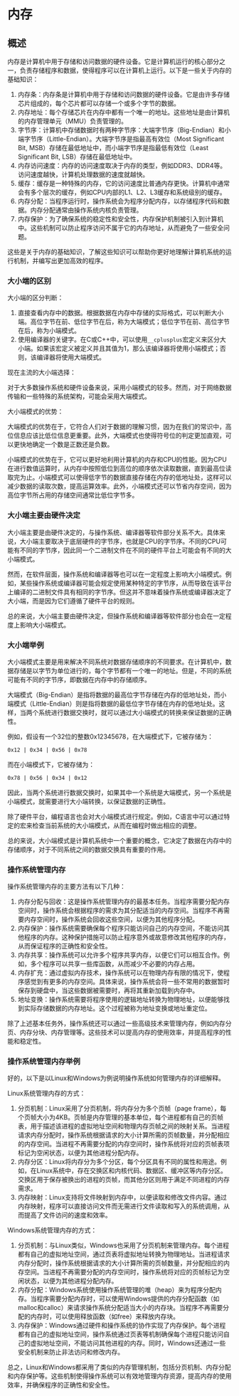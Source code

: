 # 内存

## 概述

内存是计算机中用于存储和访问数据的硬件设备。它是计算机运行的核心部分之一，负责存储程序和数据，使得程序可以在计算机上运行。以下是一些关于内存的基础知识：

1. 内存条：内存条是计算机中用于存储和访问数据的硬件设备。它是由许多存储芯片组成的，每个芯片都可以存储一个或多个字节的数据。
2. 内存地址：每个存储芯片在内存中都有一个唯一的地址。这些地址是由计算机的内存管理单元（MMU）负责管理的。
3. 字节序：计算机中存储数据时有两种字节序：大端字节序（Big-Endian）和小端字节序（Little-Endian）。大端字节序是指最高有效位（Most Significant Bit, MSB）存储在最低地址中，而小端字节序是指最低有效位（Least Significant Bit, LSB）存储在最低地址中。
4. 内存访问速度：内存的访问速度取决于内存的类型，例如DDR3、DDR4等。访问速度越快，计算机处理数据的速度就越快。
5. 缓存：缓存是一种特殊的内存，它的访问速度比普通内存更快。计算机中通常会有多个层次的缓存，例如CPU内部的L1、L2、L3缓存和系统级别的缓存。
6. 内存分配：当程序运行时，操作系统会为程序分配内存，以存储程序代码和数据。内存分配通常由操作系统内核负责管理。
7. 内存保护：为了确保系统的稳定性和安全性，内存保护机制被引入到计算机中。这些机制可以防止程序访问不属于它的内存地址，从而避免了一些安全问题。

这些是关于内存的基础知识，了解这些知识可以帮助你更好地理解计算机系统的运行机制，并编写出更加高效的程序。


### 大小端的区别

大小端的区分判断：

1. 直接查看内存中的数据。根据数据在内存中存储的实际格式，可以判断大小端。高位字节在前、低位字节在后，称为大端模式；低位字节在前、高位字节在后，称为小端模式。
2. 使用编译器的关键字。在C或C++中，可以使用`__cplusplus`宏定义来区分大小端。如果该宏定义被定义并且其值为1，那么该编译器将使用小端模式；否则，该编译器将使用大端模式。

现在主流的大小端选择：

对于大多数操作系统和硬件设备来说，采用小端模式的较多。然而，对于网络数据传输和一些特殊的系统架构，可能会采用大端模式。

大小端模式的优势：

大端模式的优势在于，它符合人们对于数据的理解习惯，因为在我们的常识中，高位信息应该比低位信息更重要。此外，大端模式也使得符号位的判定更加直观，可以更快地确定一个数是正数还是负数。

小端模式的优势在于，它可以更好地利用计算机的内存和CPU的性能。因为CPU在进行数值运算时，从内存中按照低位到高位的顺序依次读取数据，直到最高位读取完为止。小端模式可以使得低字节的数据直接存储在内存的低地址处，这样可以减少数据的读取次数，提高运算效率。此外，小端模式还可以节省内存空间，因为高位字节所占用的存储空间通常比低位字节多。

### 大小端主要由硬件决定

大小端主要是由硬件决定的，与操作系统、编译器等软件部分关系不大。具体来说，大小端主要取决于底层硬件的字节序，也就是CPU的字节序。不同的CPU可能有不同的字节序，因此同一个二进制文件在不同的硬件平台上可能会有不同的大小端模式。

然而，在软件层面，操作系统和编译器等也可以在一定程度上影响大小端模式。例如，某些操作系统或编译器可能会规定使用某种特定的字节序，从而导致在该平台上编译的二进制文件具有相同的字节序。但这并不意味着操作系统或编译器决定了大小端，而是因为它们遵循了硬件平台的规则。

总的来说，大小端主要由硬件决定，但操作系统和编译器等软件部分也会在一定程度上影响大小端模式。

### 大小端举例

大小端模式主要是用来解决不同系统对数据存储顺序的不同要求。在计算机中，数据存储是以字节为单位进行的，每个字节都有一个唯一的地址。但是，不同的系统可能有不同的字节序，即数据在内存中的存储顺序。

大端模式（Big-Endian）是指将数据的最高位字节存储在内存的低地址处，而小端模式（Little-Endian）则是指将数据的最低位字节存储在内存的低地址处。这样，当两个系统进行数据交换时，就可以通过大小端模式的转换来保证数据的正确性。

例如，假设有一个32位的整数0x12345678，在大端模式下，它被存储为：

```txt
0x12 | 0x34 | 0x56 | 0x78
```

而在小端模式下，它被存储为：

```txt
0x78 | 0x56 | 0x34 | 0x12
```

因此，当两个系统进行数据交换时，如果其中一个系统是大端模式，另一个系统是小端模式，就需要进行大小端转换，以保证数据的正确性。

除了硬件平台，编程语言也会对大小端模式进行规定。例如，C语言中可以通过特定的宏来检查当前系统的大小端模式，从而在编程时做出相应的调整。

总的来说，大小端模式是计算机系统中一个重要的概念，它决定了数据在内存中的存储顺序，对于不同系统之间的数据交换具有重要的作用。

### 操作系统管理内存

操作系统管理内存的主要方法有以下几种：

1. 内存分配与回收：这是操作系统管理内存的最基本任务。当程序需要分配内存空间时，操作系统会根据程序的需求为其分配适当的内存空间。当程序不再需要内存空间时，操作系统会回收这些空间，以便为其他程序分配。
2. 内存保护：操作系统需要确保每个程序只能访问自己的内存空间，不能访问其他程序的内存。这种保护措施可以防止程序意外或故意修改其他程序的内存，从而保证程序的正确性和安全性。
3. 内存共享：操作系统可以允许多个程序共享内存，以便它们可以相互合作。例如，多个程序可以共享一些库函数，从而减少不必要的内存占用。
4. 内存扩充：通过虚拟内存技术，操作系统可以在物理内存有限的情况下，使程序感觉到有更多的内存空间。具体来说，操作系统会将一些不常用的数据暂时保存到硬盘中，当这些数据被需要时，再将其重新加载到内存中。
5. 地址变换：操作系统需要将程序使用的逻辑地址转换为物理地址，以便能够找到实际存储数据的内存地址。这个过程被称为地址变换或地址重定位。

除了上述基本任务外，操作系统还可以通过一些高级技术来管理内存，例如内存分页、内存分块、内存管理等。这些技术可以提高内存的使用效率，并提高程序的性能和稳定性。

### 操作系统管理内存举例

好的，以下是以Linux和Windows为例说明操作系统如何管理内存的详细解释。

Linux系统管理内存的方式：

1. 分页机制：Linux采用了分页机制，将内存分为多个页帧（page frame），每个页帧大小为4KB。页帧是内存管理的基本单位，每个进程都有自己的页帧表，用于描述该进程的虚拟地址空间和物理内存页帧之间的映射关系。当进程请求内存分配时，操作系统根据请求的大小计算所需的页帧数量，并分配相应的内存空间。当进程不再需要分配的内存空间时，操作系统将对应的页帧表项标记为空闲状态，以便为其他进程分配内存。
2. 内存分区：Linux将内存分为多个分区，每个分区具有不同的属性和用途。例如，在Linux系统中，存在交换区和内核代码、数据区、缓冲区等内存分区。交换区用于保存被换出的进程的页帧，而其他分区则用于满足不同进程的内存需求。
3. 内存映射：Linux支持将文件映射到内存中，以便读取和修改文件内容。通过内存映射，程序可以直接访问文件而无需进行文件读取和写入的系统调用，从而提高了文件访问的速度和效率。

Windows系统管理内存的方式：

1. 分页机制：与Linux类似，Windows也采用了分页机制来管理内存。每个进程都有自己的虚拟地址空间，通过页表将虚拟地址转换为物理地址。当进程请求内存分配时，操作系统根据请求的大小计算所需的页帧数量，并分配相应的内存空间。当进程不再需要分配的内存空间时，操作系统将对应的页帧标记为空闲状态，以便为其他进程分配内存。
2. 内存分配：Windows系统使用操作系统管理的堆（heap）来为程序分配内存。当程序需要分配内存时，可以使用Windows提供的内存分配函数（如malloc和calloc）来请求操作系统分配适当大小的内存块。当程序不再需要分配的内存时，可以使用释放函数（如free）来释放内存块。
3. 内存保护：Windows通过硬件和操作系统的协作实现了内存保护。每个进程都有自己的虚拟地址空间，操作系统通过页表等机制确保每个进程只能访问自己的虚拟地址空间，不能访问其他进程的内存。同时，Windows还通过一些安全机制来防止非法访问和修改内存。

总之，Linux和Windows都采用了类似的内存管理机制，包括分页机制、内存分配和内存保护等。这些机制使得操作系统可以有效地管理内存资源，提高内存的使用效率，并确保程序的正确性和安全性。